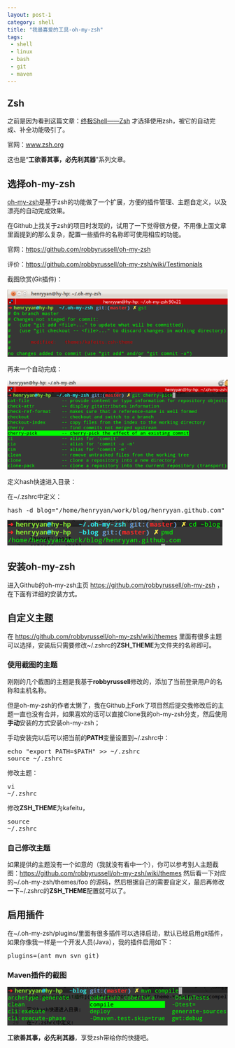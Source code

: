 ```yaml
---
layout: post-1
category: shell
title: "我最喜爱的工具-oh-my-zsh"
tags: 
 - shell
 - linux
 - bash
 - git
 - maven
---
```


## Zsh

之前是因为看到这篇文章：[终极Shell——Zsh](http://linuxtoy.org/archives/zsh.html) 才选择使用zsh，被它的自动完成、补全功能吸引了。

官网：www.zsh.org

这也是“**工欲善其事，必先利其器**"系列文章。

## 选择oh-my-zsh

[oh-my-zsh](https://github.com/robbyrussell/oh-my-zsh)是基于zsh的功能做了一个扩展，方便的插件管理、主题自定义，以及漂亮的自动完成效果。

在Github上找关于zsh的项目时发现的，试用了一下觉得很方便，不用像上面文章里面提到的那么复杂，配置一些插件的名称即可使用相应的功能。

官网：https://github.com/robbyrussell/oh-my-zsh

评价：https://github.com/robbyrussell/oh-my-zsh/wiki/Testimonials

截图欣赏(Git插件)：

![oh-my-zsh的git插件](/files/2012/03/zsh-theme-kafeitu-git.png)

再来一个自动完成：

![oh-my-zsh的git插件](/files/2012/03/zsh-theme-kafeitu-autocompelte.png)

定义hash快速进入目录：

在~/.zshrc中定义：
<pre>hash -d blog="/home/henryyan/work/blog/henryyan.github.com"</pre>

![zsh-hash](/files/2012/03/zsh-hash.png)

## 安装oh-my-zsh

进入Github的oh-my-zsh主页 https://github.com/robbyrussell/oh-my-zsh ，在下面有详细的安装方式。

## 自定义主题

在 https://github.com/robbyrussell/oh-my-zsh/wiki/themes 里面有很多主题可以选择，安装后只需要修改~/.zshrc的**ZSH_THEME**为文件夹的名称即可。

### 使用截图的主题

刚刚的几个截图的主题是我基于**robbyrussell**修改的，添加了当前登录用户的名称和主机名称。

但是oh-my-zsh的作者太懒了，我在Github上Fork了项目然后提交我修改后的主题一直也没有合并，如果喜欢的话可以直接Clone我的oh-my-zsh分支，然后使用**手动**安装的方式安装oh-my-zsh；

手动安装完以后可以把当前的**PATH**变量设置到~/.zshrc中：
<pre class="brush: shell">
echo "export PATH=$PATH" >> ~/.zshrc
source ~/.zshrc
</pre>

修改主题：<pre class="brush: shell">vi ~/.zshrc</pre>修改**ZSH_THEME**为kafeitu，<pre class="brush: shell">source ~/.zshrc</pre>

### 自己修改主题

如果提供的主题没有一个如意的（我就没有看中一个），你可以参考别人主题截图：https://github.com/robbyrussell/oh-my-zsh/wiki/themes 然后看一下对应的~/.oh-my-zsh/themes/foo 的源码，然后根据自己的需要自定义，最后再修改一下~/.zshrc的**ZSH_THEME**配置就可以了。

## 启用插件

在~/.oh-my-zsh/plugins/里面有很多插件可以选择启动，默认已经启用git插件，如果你像我一样是一个开发人员(Java），我的插件启用如下：
<pre class="brush: shell">plugins=(ant mvn svn git)</pre>

### Maven插件的截图

![Maven插件截图](/files/2012/03/zsh-plugin-maven.png)

**工欲善其事，必先利其器**，享受zsh带给你的快捷吧。
